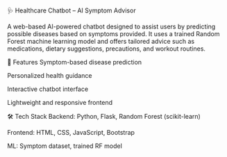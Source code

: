 🩺 Healthcare Chatbot – AI Symptom Advisor

A web-based AI-powered chatbot designed to assist users by predicting possible diseases based on symptoms provided. It uses a trained Random Forest machine learning model and offers tailored advice such as medications, dietary suggestions, precautions, and workout routines.


🚀 Features
Symptom-based disease prediction

Personalized health guidance

Interactive chatbot interface

Lightweight and responsive frontend

🛠️ Tech Stack
Backend: Python, Flask, Random Forest (scikit-learn)

Frontend: HTML, CSS, JavaScript, Bootstrap

ML: Symptom dataset, trained RF model
